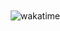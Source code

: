 <img style="position: absolute; top: 76px; right: 0; border: 0" alt="wakatime" 
src="https://wakatime.com/share/@e6e22af3-e952-4e5e-bc31-547c314437a2/c5729266-e55d-43b5-91e0-270e64c9fb85.svg"></a>
